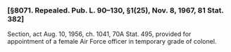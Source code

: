 ### [§8071. Repealed. Pub. L. 90–130, §1(25), Nov. 8, 1967, 81 Stat. 382] ###

Section, act Aug. 10, 1956, ch. 1041, 70A Stat. 495, provided for appointment of a female Air Force officer in temporary grade of colonel.